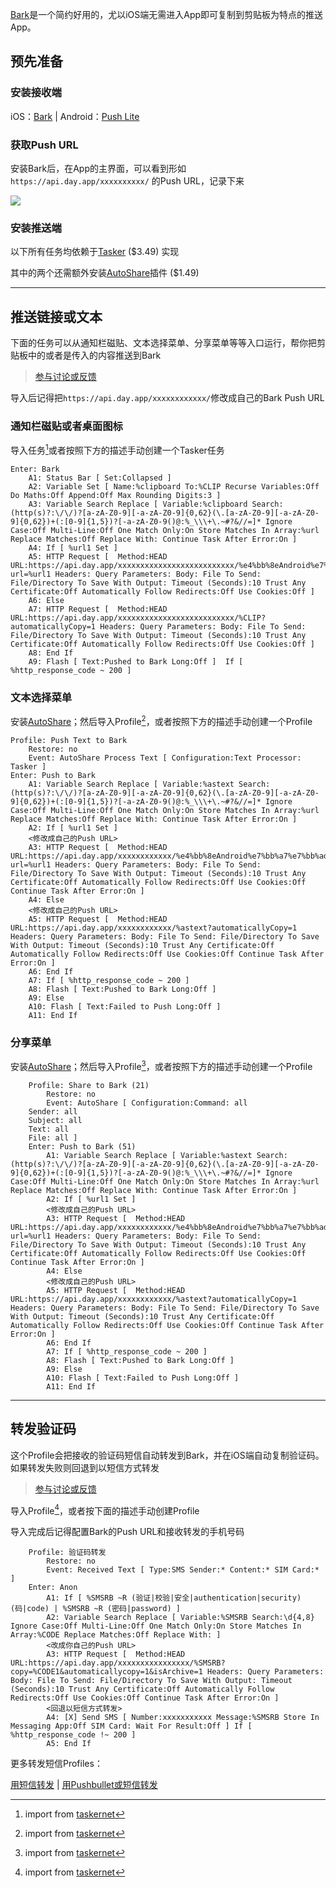 [^1]: import from [taskernet](https://taskernet.com/shares/?user=AS35m8kd%2B%2B8TCtuKD5vi%2BgxDuL5p9VAa8vrSP6viIGO6nBMQGv6ntB%2BfsCHAjiN7MZx1YA%3D%3D&id=Task%3ABark)
[^2]: import from [taskernet](https://taskernet.com/shares/?user=AS35m8kd%2B%2B8TCtuKD5vi%2BgxDuL5p9VAa8vrSP6viIGO6nBMQGv6ntB%2BfsCHAjiN7MZx1YA%3D%3D&id=Profile%3APush+Text+to+Bark)
[^3]: import from [taskernet](https://taskernet.com/shares/?user=AS35m8kd%2B%2B8TCtuKD5vi%2BgxDuL5p9VAa8vrSP6viIGO6nBMQGv6ntB%2BfsCHAjiN7MZx1YA%3D%3D&id=Profile%3AShare+to+Bark)
[^4]: import from [taskernet](https://taskernet.com/shares/?user=AS35m8kd%2B%2B8TCtuKD5vi%2BgxDuL5p9VAa8vrSP6viIGO6nBMQGv6ntB%2BfsCHAjiN7MZx1YA%3D%3D&id=Profile%3A%E9%AA%8C%E8%AF%81%E7%A0%81%E8%BD%AC%E5%8F%91)

[Bark](https://github.com/Finb/Bark)是一个简约好用的，尤以iOS端无需进入App即可复制到剪贴板为特点的推送App。

## 预先准备

### 安装接收端

iOS：[Bark](https://apps.apple.com/cn/app/id1403753865) | Android：[Push Lite](https://github.com/xlvecle/PushLite/releases)

### 获取Push URL

安装Bark后，在App的主界面，可以看到形如 ```https://api.day.app/xxxxxxxxxx/``` 的Push URL，记录下来

![](https://wx3.sinaimg.cn/mw690/0060lm7Tly1g0bu1cv28lj30om0j6gng.jpg)

### 安装推送端

以下所有任务均依赖于[Tasker](https://play.google.com/store/apps/details?id=net.dinglisch.android.taskerm) ($3.49) 实现

其中的两个还需额外安装[AutoShare](https://play.google.com/store/apps/details?id=com.joaomgcd.autoshare)插件 ($1.49)

---

## 推送链接或文本

下面的任务可以从通知栏磁贴、文本选择菜单、分享菜单等等入口运行，帮你把剪贴板中的或者是传入的内容推送到Bark

> [参与讨论或反馈](https://meta.appinn.net/t/19189)

导入后记得把```https://api.day.app/xxxxxxxxxxxx/```修改成自己的Bark Push URL

### 通知栏磁贴或者桌面图标

导入任务[^1]或者按照下方的描述手动创建一个Tasker任务


```
Enter: Bark
	A1: Status Bar [ Set:Collapsed ] 
	A2: Variable Set [ Name:%clipboard To:%CLIP Recurse Variables:Off Do Maths:Off Append:Off Max Rounding Digits:3 ] 
	A3: Variable Search Replace [ Variable:%clipboard Search:(http(s)?:\/\/)?[a-zA-Z0-9][-a-zA-Z0-9]{0,62}(\.[a-zA-Z0-9][-a-zA-Z0-9]{0,62})+(:[0-9]{1,5})?[-a-zA-Z0-9()@:%_\\\+\.~#?&//=]* Ignore Case:Off Multi-Line:Off One Match Only:On Store Matches In Array:%url Replace Matches:Off Replace With: Continue Task After Error:On ] 
	A4: If [ %url1 Set ]
	A5: HTTP Request [  Method:HEAD URL:https://api.day.app/xxxxxxxxxxxxxxxxxxxxxxxxxx/%e4%bb%8eAndroid%e7%bb%a7%e7%bb%ad?url=%url1 Headers: Query Parameters: Body: File To Send: File/Directory To Save With Output: Timeout (Seconds):10 Trust Any Certificate:Off Automatically Follow Redirects:Off Use Cookies:Off ] 
	A6: Else 
	A7: HTTP Request [  Method:HEAD URL:https://api.day.app/xxxxxxxxxxxxxxxxxxxxxxxxxx/%CLIP?automaticallyCopy=1 Headers: Query Parameters: Body: File To Send: File/Directory To Save With Output: Timeout (Seconds):10 Trust Any Certificate:Off Automatically Follow Redirects:Off Use Cookies:Off ] 
	A8: End If 
	A9: Flash [ Text:Pushed to Bark Long:Off ]  If [ %http_response_code ~ 200 ]
```

### 文本选择菜单

安装[AutoShare](https://play.google.com/store/apps/details?id=com.joaomgcd.autoshare)；然后导入Profile[^2]，或者按照下方的描述手动创建一个Profile

```
Profile: Push Text to Bark
	Restore: no
	Event: AutoShare Process Text [ Configuration:Text Processor: Tasker ]
Enter: Push to Bark
	A1: Variable Search Replace [ Variable:%astext Search:(http(s)?:\/\/)?[a-zA-Z0-9][-a-zA-Z0-9]{0,62}(\.[a-zA-Z0-9][-a-zA-Z0-9]{0,62})+(:[0-9]{1,5})?[-a-zA-Z0-9()@:%_\\\+\.~#?&//=]* Ignore Case:Off Multi-Line:Off One Match Only:On Store Matches In Array:%url Replace Matches:Off Replace With: Continue Task After Error:On ] 
	A2: If [ %url1 Set ]
	<修改成自己的Push URL>
	A3: HTTP Request [  Method:HEAD URL:https://api.day.app/xxxxxxxxxxxx/%e4%bb%8eAndroid%e7%bb%a7%e7%bb%ad?url=%url1 Headers: Query Parameters: Body: File To Send: File/Directory To Save With Output: Timeout (Seconds):10 Trust Any Certificate:Off Automatically Follow Redirects:Off Use Cookies:Off Continue Task After Error:On ] 
	A4: Else 
	<修改成自己的Push URL>
	A5: HTTP Request [  Method:HEAD URL:https://api.day.app/xxxxxxxxxxxx/%astext?automaticallyCopy=1 Headers: Query Parameters: Body: File To Send: File/Directory To Save With Output: Timeout (Seconds):10 Trust Any Certificate:Off Automatically Follow Redirects:Off Use Cookies:Off Continue Task After Error:On ] 
	A6: End If 
	A7: If [ %http_response_code ~ 200 ]
	A8: Flash [ Text:Pushed to Bark Long:Off ] 
	A9: Else 
	A10: Flash [ Text:Failed to Push Long:Off ] 
	A11: End If 
```

### 分享菜单

安装[AutoShare](https://play.google.com/store/apps/details?id=com.joaomgcd.autoshare)；然后导入Profile[^3]，或者按照下方的描述手动创建一个Profile

```
    Profile: Share to Bark (21)
    	Restore: no
    	Event: AutoShare [ Configuration:Command: all
    Sender: all
    Subject: all
    Text: all
    File: all ]
    Enter: Push to Bark (51)
    	A1: Variable Search Replace [ Variable:%astext Search:(http(s)?:\/\/)?[a-zA-Z0-9][-a-zA-Z0-9]{0,62}(\.[a-zA-Z0-9][-a-zA-Z0-9]{0,62})+(:[0-9]{1,5})?[-a-zA-Z0-9()@:%_\\\+\.~#?&//=]* Ignore Case:Off Multi-Line:Off One Match Only:On Store Matches In Array:%url Replace Matches:Off Replace With: Continue Task After Error:On ] 
    	A2: If [ %url1 Set ]
    	<修改成自己的Push URL>
    	A3: HTTP Request [  Method:HEAD URL:https://api.day.app/xxxxxxxxxxxx/%e4%bb%8eAndroid%e7%bb%a7%e7%bb%ad?url=%url1 Headers: Query Parameters: Body: File To Send: File/Directory To Save With Output: Timeout (Seconds):10 Trust Any Certificate:Off Automatically Follow Redirects:Off Use Cookies:Off Continue Task After Error:On ] 
    	A4: Else 
    	<修改成自己的Push URL>
    	A5: HTTP Request [  Method:HEAD URL:https://api.day.app/xxxxxxxxxxxx/%astext?automaticallyCopy=1 Headers: Query Parameters: Body: File To Send: File/Directory To Save With Output: Timeout (Seconds):10 Trust Any Certificate:Off Automatically Follow Redirects:Off Use Cookies:Off Continue Task After Error:On ] 
    	A6: End If 
    	A7: If [ %http_response_code ~ 200 ]
    	A8: Flash [ Text:Pushed to Bark Long:Off ] 
    	A9: Else 
    	A10: Flash [ Text:Failed to Push Long:Off ] 
    	A11: End If 
```

---

## 转发验证码

这个Profile会把接收的验证码短信自动转发到Bark，并在iOS端自动复制验证码。如果转发失败则回退到以短信方式转发

> [参与讨论或反馈](https://meta.appinn.net/t/19650)

导入Profile[^4]，或者按下面的描述手动创建Profile

导入完成后记得配置Bark的Push URL和接收转发的手机号码

```
    Profile: 验证码转发
    	Restore: no
    	Event: Received Text [ Type:SMS Sender:* Content:* SIM Card:* ]
    Enter: Anon
    	A1: If [ %SMSRB ~R (验证|校验|安全|authentication|security)(码|code) | %SMSRB ~R (密码|password) ]
    	A2: Variable Search Replace [ Variable:%SMSRB Search:\d{4,8} Ignore Case:Off Multi-Line:Off One Match Only:On Store Matches In Array:%CODE Replace Matches:Off Replace With: ] 
    	<改成你自己的Push URL>
    	A3: HTTP Request [  Method:HEAD URL:https://api.day.app/xxxxxxxxxxxxxxxx/%SMSRB?copy=%CODE1&automaticallycopy=1&isArchive=1 Headers: Query Parameters: Body: File To Send: File/Directory To Save With Output: Timeout (Seconds):10 Trust Any Certificate:Off Automatically Follow Redirects:Off Use Cookies:Off Continue Task After Error:On ] 
    	<回退以短信方式转发>
    	A4: [X] Send SMS [ Number:xxxxxxxxxxx Message:%SMSRB Store In Messaging App:Off SIM Card: Wait For Result:Off ] If [ %http_response_code !~ 200 ]
    	A5: End If 
```

更多转发短信Profiles：

[用短信转发](/offline-sms-forward/) | [用Pushbullet或短信转发](/pushbullet/#短信转发)